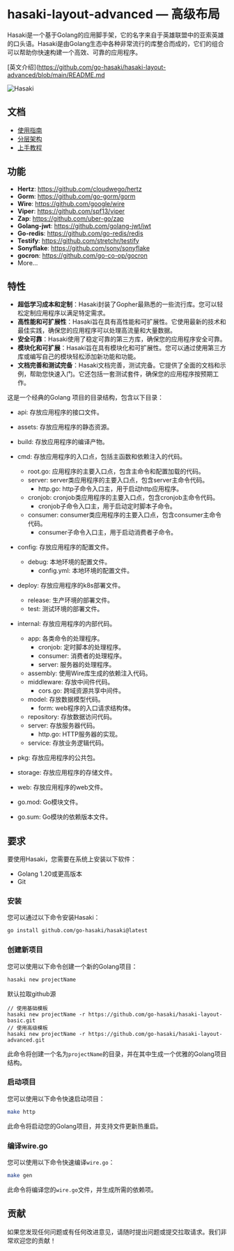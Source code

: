 # hasaki-layout-advanced — 高级布局


Hasaki是一个基于Golang的应用脚手架，它的名字来自于英雄联盟中的亚索英雄的口头语。Hasaki是由Golang生态中各种非常流行的库整合而成的，它们的组合可以帮助你快速构建一个高效、可靠的应用程序。

[英文介绍](https://github.com/go-hasaki/hasaki-layout-advanced/blob/main/README.md

![Hasaki](https://github.com/go-hasaki/hasaki/blob/main/.github/assets/banner.png)


## 文档
* [使用指南](https://github.com/go-hasaki/hasaki/blob/main/docs/zh/guide.md)
* [分层架构](https://github.com/go-hasaki/hasaki/blob/main/docs/zh/architecture.md)
* [上手教程](https://github.com/go-hasaki/hasaki/blob/main/docs/zh/tutorial.md)

## 功能
- **Hertz**: https://github.com/cloudwego/hertz
- **Gorm**: https://github.com/go-gorm/gorm
- **Wire**: https://github.com/google/wire
- **Viper**: https://github.com/spf13/viper
- **Zap**: https://github.com/uber-go/zap
- **Golang-jwt**: https://github.com/golang-jwt/jwt
- **Go-redis**: https://github.com/go-redis/redis
- **Testify**: https://github.com/stretchr/testify
- **Sonyflake**: https://github.com/sony/sonyflake
- **gocron**:  https://github.com/go-co-op/gocron
- More...
## 特性
* **超低学习成本和定制**：Hasaki封装了Gopher最熟悉的一些流行库。您可以轻松定制应用程序以满足特定需求。
* **高性能和可扩展性**：Hasaki旨在具有高性能和可扩展性。它使用最新的技术和最佳实践，确保您的应用程序可以处理高流量和大量数据。
* **安全可靠**：Hasaki使用了稳定可靠的第三方库，确保您的应用程序安全可靠。
* **模块化和可扩展**：Hasaki旨在具有模块化和可扩展性。您可以通过使用第三方库或编写自己的模块轻松添加新功能和功能。
* **文档完善和测试完备**：Hasaki文档完善，测试完备。它提供了全面的文档和示例，帮助您快速入门。它还包括一套测试套件，确保您的应用程序按预期工作。


这是一个经典的Golang 项目的目录结构，包含以下目录：
- api: 存放应用程序的接口文件。
- assets: 存放应用程序的静态资源。
- build: 存放应用程序的编译产物。
- cmd: 存放应用程序的入口点，包括主函数和依赖注入的代码。
  - root.go: 应用程序的主要入口点，包含主命令和配置加载的代码。
  - server: server类应用程序的主要入口点，包含server主命令代码。
    - http.go: http子命令入口主，用于启动http应用程序。
  - cronjob: cronjob类应用程序的主要入口点，包含cronjob主命令代码。
    - cronjob子命令入口主，用于启动定时脚本子命令。
  - consumer: consumer类应用程序的主要入口点，包含consumer主命令代码。
    - consumer子命令入口主，用于启动消费者子命令。

- config: 存放应用程序的配置文件。
  - debug: 本地环境的配置文件。
    - config.yml: 本地环境的配置文件。

- deploy: 存放应用程序的k8s部署文件。
  - release: 生产环境的部署文件。
  - test: 测试环境的部署文件。

- internal: 存放应用程序的内部代码。
  - app: 各类命令的处理程序。
    - cronjob: 定时脚本的处理程序。
    - consumer: 消费者的处理程序。
    - server: 服务器的处理程序。
  - assembly: 使用Wire库生成的依赖注入代码。
  - middleware: 存放中间件代码。
    - cors.go: 跨域资源共享中间件。
  - model: 存放数据模型代码。
    - form: web程序的入口请求结构体。
  - repository: 存放数据访问代码。
  - server: 存放服务器代码。
    - http.go: HTTP服务器的实现。
  - service: 存放业务逻辑代码。

- pkg: 存放应用程序的公共包。
- storage: 存放应用程序的存储文件。
- web: 存放应用程序的web文件。
- go.mod: Go模块文件。
- go.sum: Go模块的依赖版本文件。

## 要求
要使用Hasaki，您需要在系统上安装以下软件：

* Golang 1.20或更高版本
* Git

### 安装

您可以通过以下命令安装Hasaki：

```bash
go install github.com/go-hasaki/hasaki@latest
```

### 创建新项目

您可以使用以下命令创建一个新的Golang项目：

```bash
hasaki new projectName
```
默认拉取github源
```
// 使用基础模板
hasaki new projectName -r https://github.com/go-hasaki/hasaki-layout-basic.git
// 使用高级模板
hasaki new projectName -r https://github.com/go-hasaki/hasaki-layout-advanced.git
```

此命令将创建一个名为`projectName`的目录，并在其中生成一个优雅的Golang项目结构。

### 启动项目

您可以使用以下命令快速启动项目：

```bash
make http
```

此命令将启动您的Golang项目，并支持文件更新热重启。

### 编译wire.go

您可以使用以下命令快速编译`wire.go`：

```bash
make gen
```

此命令将编译您的`wire.go`文件，并生成所需的依赖项。

## 贡献

如果您发现任何问题或有任何改进意见，请随时提出问题或提交拉取请求。我们非常欢迎您的贡献！


